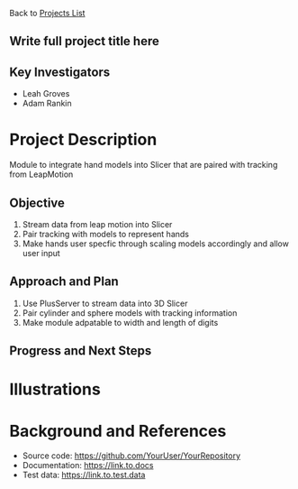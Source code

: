Back to [Projects List](../../README.md#ProjectsList)

## Write full project title here

## Key Investigators
- Leah Groves
- Adam Rankin

# Project Description
Module to integrate hand models into Slicer that are paired with tracking from LeapMotion 

## Objective
1. Stream data from leap motion into Slicer 
1. Pair tracking with models to represent hands
1. Make hands user specfic through scaling models accordingly and allow user input

## Approach and Plan

1. Use PlusServer to stream data into 3D Slicer 
1. Pair cylinder and sphere models with tracking information 
1. Make module adpatable to width and length of digits 

## Progress and Next Steps

<!--Describe progress and next steps in a few bullet points as you are making progress.-->

# Illustrations

<!--Add pictures and links to videos that demonstrate what has been accomplished.-->

<!--![Description of picture](Example2.jpg)-->

<!--![Some more images](Example2.jpg)-->

# Background and References

<!--Use this space for information that may help people better understand your project, like links to papers, source code, or data.-->

- Source code: https://github.com/YourUser/YourRepository
- Documentation: https://link.to.docs
- Test data: https://link.to.test.data
